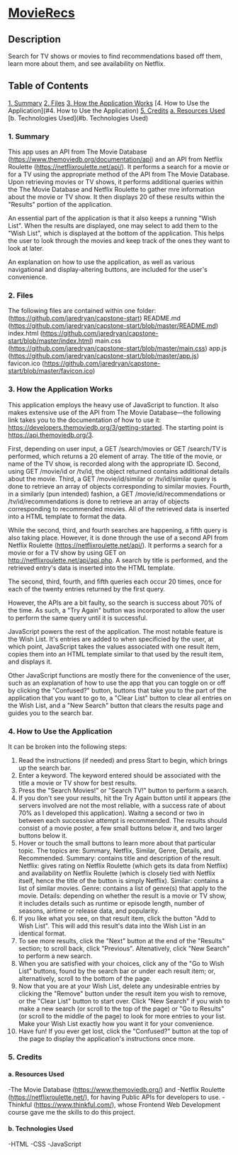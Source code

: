 # [MovieRecs](https://jaredryan.github.io/capstone-start/)

## Description
Search for TV shows or movies to find recommendations based off them, learn more about them, and see availability on Netflix.

## Table of Contents
  [1. Summary](#summary)
  [2. Files](#files)
  [3. How the Application Works](#application)
  [4. How to Use the Application](#4. How to Use the Application)
  [5. Credits](#5.-credits)
    [a. Resources Used](#a-resources-used)
    [b. Technologies Used](#b. Technologies Used)

### 1. Summary

This app uses an API from The Movie Database (https://www.themoviedb.org/documentation/api) and an API from Netflix Roulette (https://netflixroulette.net/api/). It performs a search for a movie or for a TV using the appropriate method of the API from The Movie Database. Upon retrieving movies or TV shows, it performs additional queries within the The Movie Database and Netflix Roulette to gather mre information about the movie or TV show. It then displays 20 of these results within the "Results" portion of the application.

An essential part of the application is that it also keeps a running "Wish List". When the results are displayed, one may select to add them to the "Wish List", which is displayed at the bottom of the application. This helps the user to look through the movies and keep track of the ones they want to look at later.

An explanation on how to use the application, as well as various navigational and display-altering buttons, are included for the user's convenience.

### 2. Files

The following files are contained within one folder: (https://github.com/jaredryan/capstone-start)
  README.md (https://github.com/jaredryan/capstone-start/blob/master/README.md)
  index.html (https://github.com/jaredryan/capstone-start/blob/master/index.html)
  main.css (https://github.com/jaredryan/capstone-start/blob/master/main.css)
  app.js (https://github.com/jaredryan/capstone-start/blob/master/app.js)
  favicon.ico (https://github.com/jaredryan/capstone-start/blob/master/favicon.ico)
  
### 3. How the Application Works

This application employs the heavy use of JavaScript to function. It also makes extensive use of the API from The Movie Database—the following link takes you to the documentation of how to use it: https://developers.themoviedb.org/3/getting-started. The starting point is https://api.themoviedb.org/3.

First, depending on user input, a GET /search/movies or GET /search/TV is performed, which returns a 20 element of array.
  The title of the movie, or name of the TV show, is recorded along with the appropriate ID. 
Second, using GET /movie/id or /tv/id, the object returned contains additional details about the movie.
Third, a GET /movie/id/similar or /tv/id/similar query is done to retrieve an array of objects corresponding to similar movies.
Fourth, in a similarly (pun intended) fashion, a GET /movie/id/recommendations or /tv/id/recommendations is done to retrieve an array of objects corresponding to recommended movies. 
All of the retrieved data is inserted into a HTML template to format the data.

While the second, third, and fourth searches are happening, a fifth query is also taking place. However, it is done through the use of a second API from Netflix Roulette (https://netflixroulette.net/api/). It performs a search for a movie or for a TV show by using GET on http://netflixroulette.net/api/api.php. A search by title is performed, and the retrieved entry's data is inserted into the HTML template.

The second, third, fourth, and fifth queries each occur 20 times, once for each of the twenty entries returned by the first query.

However, the APIs are a bit faulty, so the search is success about 70% of the time. As such, a "Try Again" button was incorporated to allow the user to perform the same query until it is successful.

JavaScript powers the rest of the application. The most notable feature is the Wish List. It's entries are added to when specificied by the user, at which point, JavaScript takes the values associated with one result item, copies them into an HTML template similar to that used by the result item, and displays it. 

Other JavaScript functions are mostly there for the convenience of the user, such as an explanation of how to use the app that you can toggle on or off by clicking the "Confused?" button, buttons that take you to the part of the application that you want to go to, a "Clear List" button to clear all entries on the Wish List, and a "New Search" button that clears the results page and guides you to the search bar.

### 4. How to Use the Application

It can be broken into the following steps:
1. Read the instructions (if needed) and press Start to begin, which brings up the search bar.
2. Enter a keyword. The keyword entered should be associated with the title a movie or TV show for best results.
3. Press the "Search Movies!" or "Search TV!" button to perform a search.
4. If you don't see your results, hit the Try Again button until it appears (the servers involved are not the most reliable, with a success rate of about 70% as I developed this application). Waitng a second or two in between each successive attempt is recommended.
  The results should consist of a movie poster, a few small buttons below it, and two larger buttons below it.
5. Hover or touch the small buttons to learn more about that particular topic. The topics are: Summary, Netflix, Similar, Genre, Details, and Recommended.
  Summary: contains title and description of the result.
  Netflix: gives rating on Netflix Roulette (which gets its data from Netflix) and availability on Netflix Roulette (which is closely tied with Netflix itself, hence the title of the button is simply Netflix).
  Similar: contains a list of similar movies.
  Genre: contains a list of genre(s) that apply to the movie.
  Details: depending on whether the result is a movie or TV show, it includes details such as runtime or episode length, number of seasons, airtime or release data, and popularity.
6. If you like what you see, on that result item, click the button "Add to Wish List". This will add this result's data into the Wish List in an identical format. 
7. To see more results, click the "Next" button at the end of the "Results" section; to scroll back, click "Previous". Altenatively, click "New Search" to perform a new search.
8. When you are satisfied with your choices, click any of the "Go to Wish List" buttons, found by the search bar or under each result item; or, alternatively, scroll to the bottom of the page.
9. Now that you are at your Wish List, delete any undesirable entries by clicking the "Remove" button under the result item you wish to remove, or the "Clear List" button to start over. Click "New Search" if you wish to make a new search (or scroll to the top of the page) or "Go to Results" (or scroll to the middle of the page) to look for more entries to your list. Make your Wish List exactly how you want it for your convenience.
10. Have fun! If you ever get lost, click the "Confused?" button at the top of the page to display the application's instructions once more.

### 5. Credits

#### a. Resources Used
-The Movie Database (https://www.themoviedb.org/) and 
-Netflix Roulette (https://netflixroulette.net/), for having Public APIs for developers to use. 
-Thinkful (https://www.thinkful.com/), whose Frontend Web Development course gave me the skills to do this project.

#### b. Technologies Used
-HTML
-CSS
-JavaScript
